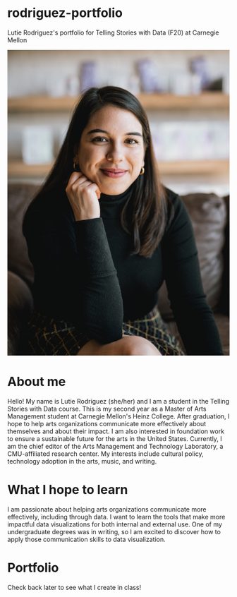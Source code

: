# rodriguez-portfolio
Lutie Rodriguez's portfolio for Telling Stories with Data (F20) at Carnegie Mellon

<img src="Lutie_photo.jpg"> 

# About me
Hello! My name is Lutie Rodriguez (she/her) and I am a student in the Telling Stories with Data course. This is my second year as a Master of Arts Management student at Carnegie Mellon's Heinz College.  After graduation, I hope to help arts organizations communicate more effectively about themselves and about their impact. I am also interested in foundation work to ensure a sustainable future for the arts in the United States. Currently, I am the chief editor of the Arts Management and Technology Laboratory, a CMU-affiliated research center. My interests include cultural policy, technology adoption in the arts, music, and writing.

# What I hope to learn
I am passionate about helping arts organizations communicate more effectively, including through data. I want to learn the tools that make more impactful data visualizations for both internal and external use. One of my undergraduate degrees was in writing, so I am excited to discover how to apply those communication skills to data visualization. 

# Portfolio
Check back later to see what I create in class! 
